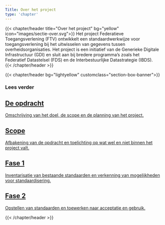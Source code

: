 ```yaml
---
Title: Over het project
type: 'chapter'
---
```


{{< chapter/header title="Over het project" bg="yellow" icon="images/sectie-over.svg">}}
Het project Federatieve Toegangsverlening (FTV) ontwikkelt een standaardwerkwijze voor toegangsverlening bij het uitwisselen van gegevens tussen overheidsorganisaties. Het project is een initiatief van de Generieke Digitale Infrastructuur (GDI) en sluit aan bij bredere programma’s zoals het Federatief Datastelsel (FDS) en de Interbestuurlijke Datastrategie (IBDS).
{{< /chapter/header >}}

{{< chapter/header bg="lightyellow" customclass="section-box-banner">}}

### Lees verder

<div class="section-home-wrapper">
    <div class="section-home-box">
        <a href="opdracht">
            <h2 class="nl-heading nl-heading--level-4 rhc-heading">
                De opdracht
            </h2>
            <p>
               Omschrijving van het doel, de scope en de planning van het project.
            </p>
        </a>
    </div>
    <div class="section-home-box">
        <a href="scope">
            <h2 class="nl-heading nl-heading--level-4 rhc-heading">
                Scope
            </h2>
            <p class="utrecht-paragraph">
                Afbakening van de opdracht en toelichting op wat wel en niet binnen het project valt.
            </p>
        </a>
    </div>
    <div class="section-home-box">
        <a href="fase1">
            <h2 class="nl-heading nl-heading--level-4 rhc-heading">
                Fase 1
            </h2>
            <p class="utrecht-paragraph">
                Inventarisatie van bestaande standaarden en verkenning van mogelijkheden voor standaardisering.
            </p>
        </a>
    </div>
    <div class="section-home-box">
        <a href="fase2">
            <h2 class="nl-heading nl-heading--level-4 rhc-heading">
                Fase 2
            </h2>
            <p class="utrecht-paragraph">
                Opstellen van standaarden en toewerken naar acceptatie en gebruik.
            </p>
        </a>
    </div>
</div>
{{< /chapter/header >}}
